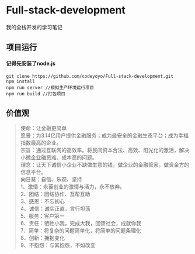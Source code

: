 # Full-stack-development
我的全栈开发的学习笔记

## 项目运行
#### 记得先安装了node.js
```
git clone https://github.com/codeyoyo/Full-stack-development.git
npm install
npm run server //模拟生产环境运行项目
npm run build //打包项目
```

## 价值观
>使命：让金融更简单  
>愿景：为3.14亿用户提供金融服务；成为最安全的金融生态平台；成为幸福指数最高的企业。  
>宗旨：通过互联网的高效率。将民间资本合法、高效、阳光化的激活，解决小微企业融资难、成本高的问题。  
>理念：让天下诚信小企业不缺做生意的钱，做企业的金融管家，做资金方的信息平台。  
>向日葵：自信、乐观、坚持  
>1、激情：永葆创业的激情与活力，永不放弃。  
>2、团结：团结协作、互帮互助  
>3、感恩：不忘初心  
>4、诚信：诚实正直，言行坦荡  
>5、服务：客户第一  
>6、责任：牺牲小我，完成大我，回馈社会，成就你我  
>7、简单：将复杂的问题简单化，将简单的问题条理化  
>8、创新：拥抱变化  
>9、不抱怨：与其抱怨，不如改变  